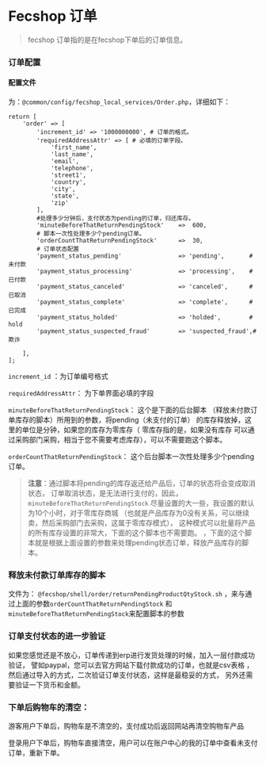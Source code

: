 Fecshop 订单
=============

> fecshop 订单指的是在fecshop下单后的订单信息。

### 订单配置

#### 配置文件

为：`@common/config/fecshop_local_services/Order.php`，详细如下：

```
return [
	'order' => [
		'increment_id' => '1000000000', # 订单的格式。
		'requiredAddressAttr' => [ # 必填的订单字段。
			'first_name',
			'last_name',
			'email',
			'telephone',
			'street1',
			'country',
			'city',
			'state',
			'zip'
		],
		#处理多少分钟后，支付状态为pending的订单，归还库存。
		'minuteBeforeThatReturnPendingStock' 	=>  600,
		# 脚本一次性处理多少个pending订单。
		'orderCountThatReturnPendingStock' 		=>  30,
		# 订单状态配置
		'payment_status_pending' 				=> 'pending',		# 未付款
		'payment_status_processing' 			=> 'processing',	# 已付款
		'payment_status_canceled' 				=> 'canceled',		# 已取消
		'payment_status_complete' 				=> 'complete',		# 已完成
		'payment_status_holded' 				=> 'holded',		# hold
		'payment_status_suspected_fraud' 		=> 'suspected_fraud',#欺诈
		
	],
];
```

`increment_id` ：为订单编号格式

`requiredAddressAttr`： 为下单界面必填的字段

`minuteBeforeThatReturnPendingStock`： 这个是下面的后台脚本
（释放未付款订单库存的脚本）所用到的参数，将pending（未支付的订单）
的库存释放掉，这里的单位是分钟，如果您的库存为零库存（
零库存指的是，如果没有库存
可以通过采购部门采购，相当于您不需要考虑库存），可以不需要跑这个脚本。

`orderCountThatReturnPendingStock`： 这个后台脚本一次性处理多少个pending订单。

> **注意**：通过脚本将pending的库存返还给产品后，订单的状态将会变成取消状态，
> 订单取消状态，是无法进行支付的，因此，`minuteBeforeThatReturnPendingStock`
> 尽量设置的大一些，我设置的默认为10个小时，对于零库存商城
> （也就是产品库存为0没有关系，可以继续卖，然后采购部门去采购，这属于零库存模式），
> 这种模式可以批量将产品的所有库存设置的非常大，下面的这个脚本也不需要跑。
> ，下面的这个脚本就是根据上面设置的参数来处理pending状态订单，释放产品库存的脚本。


### 释放未付款订单库存的脚本

文件为： `@fecshop/shell/order/returnPendingProductQtyStock.sh`
，来与通过上面的参数`orderCountThatReturnPendingStock` 和
`minuteBeforeThatReturnPendingStock`来配置脚本的参数

### 订单支付状态的进一步验证

如果您感觉还是不放心，订单传递到erp进行发货处理的时候，加入一层付款成功验证，
譬如paypal，您可以去官方网站下载付款成功的订单，也就是csv表格
，然后通过导入的方式，二次验证订单支付状态，这样是最稳妥的方式，
另外还需要验证一下货币和金额。


### 下单后购物车的清空：

游客用户下单后，购物车是不清空的，支付成功后返回网站再清空购物车产品

登录用户下单后，购物车直接清空，用户可以在账户中心的我的订单中查看未支付订单，重新下单。


















